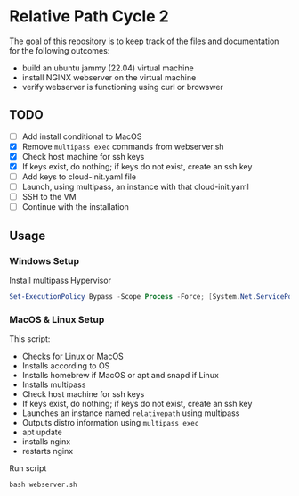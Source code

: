 # Relative Path Cycle 2

The goal of this repository is to keep track of the files and documentation for the following outcomes:

  * build an ubuntu jammy (22.04) virtual machine
  * install NGINX webserver on the virtual machine
  * verify webserver is functioning using curl or browswer

## TODO

- [ ] Add install conditional to MacOS
- [x] Remove `multipass exec` commands from webserver.sh
- [x] Check host machine for ssh keys
- [x] If keys exist, do nothing; if keys do not exist, create an ssh key
- [ ] Add keys to cloud-init.yaml file
- [ ] Launch, using multipass, an instance with that cloud-init.yaml
- [ ] SSH to the VM
- [ ] Continue with the installation

## Usage

### Windows Setup

Install multipass Hypervisor

```powershell
Set-ExecutionPolicy Bypass -Scope Process -Force; [System.Net.ServicePointManager]::SecurityProtocol = [System.Net.ServicePointManager]::SecurityProtocol -bor 3072; ./windows_packages.ps1
```

### MacOS & Linux Setup

This script:

- Checks for Linux or MacOS
- Installs according to OS
- Installs homebrew if MacOS or apt and snapd if Linux
- Installs multipass
- Check host machine for ssh keys
- If keys exist, do nothing; if keys do not exist, create an ssh key
- Launches an instance named `relativepath` using multipass
- Outputs distro information using `multipass exec`
- apt update
- installs nginx
- restarts nginx

Run script

```shell
bash webserver.sh
```
